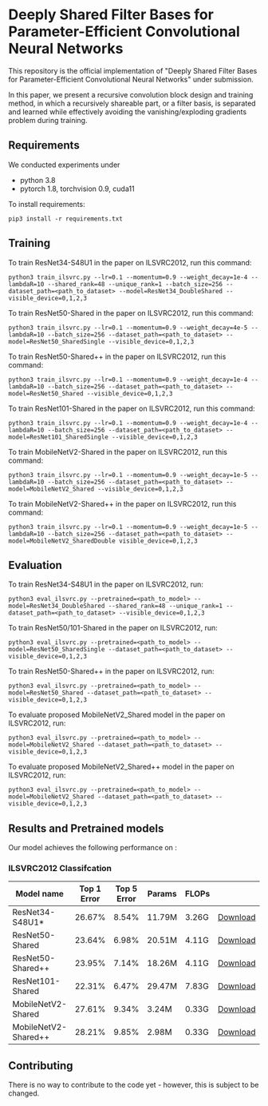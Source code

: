 # Deeply Shared Filter Bases for Parameter-Efficient Convolutional Neural Networks

This repository is the official implementation of "Deeply Shared Filter Bases for Parameter-Efficient Convolutional Neural Networks" under submission.

In this paper, we present a recursive convolution block design and training method, in which a recursively shareable part, or a filter basis, 
is separated and learned while effectively avoiding the vanishing/exploding gradients problem during training.

## Requirements

We conducted experiments under
- python 3.8
- pytorch 1.8, torchvision 0.9, cuda11

To install requirements:

```setup
pip3 install -r requirements.txt
```

## Training

To train ResNet34-S48U1 in the paper on ILSVRC2012, run this command:

```train
python3 train_ilsvrc.py --lr=0.1 --momentum=0.9 --weight_decay=1e-4 --lambdaR=10 --shared_rank=48 --unique_rank=1 --batch_size=256 --dataset_path=<path_to_dataset> --model=ResNet34_DoubleShared --visible_device=0,1,2,3
```

To train ResNet50-Shared in the paper on ILSVRC2012, run this command:

```train
python3 train_ilsvrc.py --lr=0.1 --momentum=0.9 --weight_decay=4e-5 --lambdaR=10 --batch_size=256 --dataset_path=<path_to_dataset> --model=ResNet50_SharedSingle --visible_device=0,1,2,3
```
To train ResNet50-Shared++ in the paper on ILSVRC2012, run this command:

```train
python3 train_ilsvrc.py --lr=0.1 --momentum=0.9 --weight_decay=1e-4 --lambdaR=10 --batch_size=256 --dataset_path=<path_to_dataset> --model=ResNet50_Shared --visible_device=0,1,2,3
```
To train ResNet101-Shared in the paper on ILSVRC2012, run this command:

```train
python3 train_ilsvrc.py --lr=0.1 --momentum=0.9 --weight_decay=1e-4 --lambdaR=10 --batch_size=256 --dataset_path=<path_to_dataset> --model=ResNet101_SharedSingle --visible_device=0,1,2,3
```

To train MobileNetV2-Shared in the paper on ILSVRC2012, run this command:

```train
python3 train_ilsvrc.py --lr=0.1 --momentum=0.9 --weight_decay=1e-5 --lambdaR=10 --batch_size=256 --dataset_path=<path_to_dataset> --model=MobileNetV2_Shared --visible_device=0,1,2,3
```

To train MobileNetV2-Shared++ in the paper on ILSVRC2012, run this command:

```train
python3 train_ilsvrc.py --lr=0.1 --momentum=0.9 --weight_decay=1e-5 --lambdaR=10 --batch_size=256 --dataset_path=<path_to_dataset> --model=MobileNetV2_SharedDouble visible_device=0,1,2,3
```

## Evaluation

To train ResNet34-S48U1 in the paper on ILSVRC2012, run:

```eval
python3 eval_ilsvrc.py --pretrained=<path_to_model> --model=ResNet34_DoubleShared --shared_rank=48 --unique_rank=1 --dataset_path=<path_to_dataset> --visible_device=0,1,2,3
```
To train ResNet50/101-Shared in the paper on ILSVRC2012, run:

```eval
python3 eval_ilsvrc.py --pretrained=<path_to_model> --model=ResNet50_SharedSingle --dataset_path=<path_to_dataset> --visible_device=0,1,2,3
```

To train ResNet50-Shared++ in the paper on ILSVRC2012, run:

```eval
python3 eval_ilsvrc.py --pretrained=<path_to_model> --model=ResNet50_Shared --dataset_path=<path_to_dataset> --visible_device=0,1,2,3
```

To evaluate proposed MobileNetV2_Shared model in the paper on ILSVRC2012, run:

```eval
python3 eval_ilsvrc.py --pretrained=<path_to_model> --model=MobileNetV2_Shared --dataset_path=<path_to_dataset> --visible_device=0,1,2,3
```

To evaluate proposed MobileNetV2_Shared++ model in the paper on ILSVRC2012, run:

```eval
python3 eval_ilsvrc.py --pretrained=<path_to_model> --model=MobileNetV2_Shared --dataset_path=<path_to_dataset> --visible_device=0,1,2,3
```

## Results and Pretrained models

Our model achieves the following performance on :

### ILSVRC2012 Classifcation

| Model name         | Top 1 Error  | Top 5 Error | Params | FLOPs |  |
| ------------------ |---------------- | -------------- | ------------ | ----- | ----- |
| ResNet34-S48U1\*     |     26.67%         |      8.54%       |      11.79M     |  3.26G  | [Download](https://drive.google.com/file/d/12pN0JobnfgKKFX0MFNmFJ22BHTojpwIM/view?usp=sharing) |
| ResNet50-Shared     |     23.64%         |      6.98%       |      20.51M     |  4.11G  | [Download](https://drive.google.com/file/d/1Eg84Kp6A3jMeCZKOhAFhODa70tYmL-Ym/view?usp=sharing) |
| ResNet50-Shared++     |     23.95%         |      7.14%       |      18.26M     |  4.11G  | [Download](https://drive.google.com/file/d/16XIdAqjqkePCw-Ppf3z2yPUbKNFhXbGl/view?usp=sharing) |
| ResNet101-Shared     |     22.31%         |      6.47%       |      29.47M     |  7.83G  | [Download](https://drive.google.com/file/d/1iqLO06CwUQtuyJJ3wTumlZ5v7aTZrssQ/view?usp=sharing) |
| MobileNetV2-Shared    |     27.61%         |      9.34%       |      3.24M     |  0.33G  | [Download](https://drive.google.com/file/d/1EWYOVj0URjc7j93ciYaRONorlPU2v4DX/view?usp=sharing) |
| MobileNetV2-Shared++    |     28.21%         |      9.85%       |      2.98M     |  0.33G  | [Download](https://drive.google.com/file/d/15AF7I8RGRuTHAzZuKpo7cakIpaOU49cw/view?usp=sharing) |


## Contributing

There is no way to contribute to the code yet - however, this is subject to be changed.
